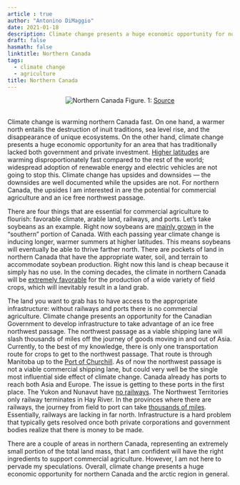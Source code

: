 ```yaml
---
article : true
author: "Antonino DiMaggio"
date: 2021-01-18
description: Climate change presents a huge economic opportunity for northern Canada.
draft: false
hasmath: false
linktitle: Northern Canada
tags:
  - climate change
  - agriculture
title: Northern Canada
---
```


<div align="center">
  <img style= "max-width:100%; height:auto;" src="images/northern-canada/northern_canada.png" alt="Northern Canada">
  Figure. 1: <a href="https://www150.statcan.gc.ca/n1/daily-quotidien/190704/mc-a001-eng.htm" rel="nofollow" target="blank">Source</a>
</div>

<br>

Climate change is warming northern Canada fast. On one hand, a warmer north entails the destruction of inuit traditions, sea level rise, and the disappearance of unique ecosystems. On the other hand, climate change presents a huge economic opportunity for an area that has traditionally lacked both government and private investment. [Higher latitudes](https://en.wikipedia.org/wiki/Polar_amplification) are warming disproportionately fast compared to the rest of the world; widespread adoption of renewable energy and electric vehicles are not going to stop this. Climate change has upsides and downsides — the downsides are well documented while the upsides are not. For northern Canada, the upsides I am interested in are the potential for commercial agriculture and an ice free northwest passage.

There are four things that are essential for commercial agriculture to flourish: favorable climate, arable land, railways, and ports. Let’s take soybeans as an example. Right now soybeans are [mainly grown](https://www.grainscanada.gc.ca/en/grain-research/export-quality/oilseeds/soybean-oil/2018/index.html) in the “southern” portion of Canada. With each passing year climate change is inducing longer, warmer summers at higher latitudes. This means soybeans will eventually be able to thrive farther north. There are pockets of land in northern Canada that have the appropriate water, soil, and terrain to accommodate soybean production. Right now this land is cheap because it simply has no use. In the coming decades, the climate in northern Canada will be [extremely favorable](https://journals.plos.org/plosone/article?id=10.1371/journal.pone.0228305) for the production of a wide variety of field crops, which will inevitably result in a land grab.

The land you want to grab has to have access to the appropriate infrastructure: without railways and ports there is no commercial agriculture. Climate change presents an opportunity for the Canadian Government to develop infrastructure to take advantage of an ice free northwest passage. The northwest passage as a viable shipping lane will slash thousands of miles off the journey of goods moving in and out of Asia. Currently, to the best of my knowledge, there is only one transportation route for crops to get to the northwest passage. That route is through Manitoba up to the [Port of Churchill](https://en.wikipedia.org/wiki/Port_of_Churchill). As of now the northwest passage is not a viable commercial shipping lane, but could very well be the single most influential side effect of climate change. Canada already has ports to reach both Asia and Europe. The issue is getting to these ports in the first place. The Yukon and Nunavut have [no railways](https://en.wikipedia.org/wiki/File:Railroads-Canada-frame.png). The Northwest Territories only railway terminates in Hay River. In the provinces where there are railways, the journey from field to port can take [thousands of miles](http://grainmonitor.ca/Downloads/SupplementalReports/GSC%20Technical%20-%20Marketing%20and%20Moving.pdf). Essentially, railways are lacking in far north. Infrastructure is a hard problem that typically gets resolved once both private corporations and government bodies realize that there is money to be made.


There are a couple of areas in northern Canada, representing an extremely small portion of the total land mass, that I am confident will have the right ingredients to support commercial agriculture. However, I am not here to pervade my speculations. Overall, climate change presents a huge economic opportunity for northern Canada and the arctic region in general.
